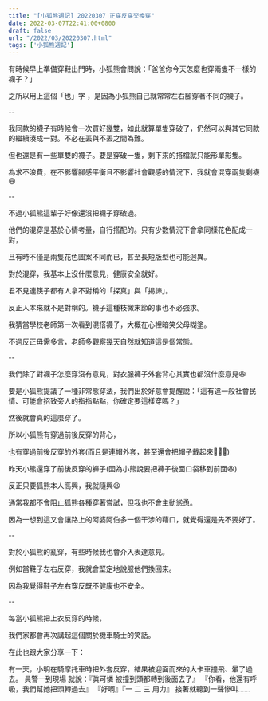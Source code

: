 ```yaml
---
title: "[小狐熊週記] 20220307 正穿反穿交換穿"
date: 2022-03-07T22:41:00+0800
draft: false
url: "/2022/03/20220307.html"
tags: ['小狐熊週記']
---
```


有時候早上準備穿鞋出門時，小狐熊會問說：「爸爸你今天怎麼也穿兩隻不一樣的襪子？」

之所以用上這個「也」字 ，是因為小狐熊自己就常常左右腳穿著不同的襪子。

--

我同款的襪子有時候會一次買好幾雙，如此就算單隻穿破了，仍然可以與其它同款的繼續湊成一對。不必在丟與不丟之間為難。

但也還是有一些單雙的襪子。要是穿破一隻，剩下來的搭檔就只能形單影隻。

為求不浪費，在不影響腳感平衡且不影響社會觀感的情況下，我就會混穿兩隻剩襪😆

--

不過小狐熊這輩子好像還沒把襪子穿破過。

他們的混穿是基於心情考量，自行搭配的。只有少數情況下會拿同樣花色配成一對，

且有時不僅是兩隻花色圖案不同而已，甚至長短版型也可能迥異。




對於混穿，我基本上沒什麼意見，健康安全就好。

君不見連筷子都有人拿不對稱的「探真」與「揭諦」。

反正人本來就不是對稱的。襪子這種枝微末節的事也不必強求。




我猜當學校老師第一次看到混搭襪子，大概在心裡暗笑父母糊塗。

不過反正毋需多言，老師多觀察幾天自然就知道這是個常態。

--

我們除了對襪子怎麼穿沒有意見，對衣服褲子外套背心其實也都沒什麼意見😆

要是小狐熊提議了一種非常態穿法，我們出於好意會提醒說：「這有違一般社會民情、可能會招致旁人的指指點點，你確定要這樣穿嗎？」

然後就會真的這麼穿了。




所以小狐熊有穿過前後反穿的背心，

也有穿過前後反穿的外套(而且是連帽外套，甚至還會把帽子戴起來🤣🤣🤣)

昨天小熊還穿了前後反穿的褲子(因為小熊說要把褲子後面口袋移到前面😆)




反正只要狐熊本人高興，我就隨興😆




通常我都不會阻止狐熊各種穿著嘗試，但我也不會主動慫恿。

因為一想到這又會讓路上的阿婆阿伯多一個干涉的藉口，就覺得還是先不要好了。




--

對於小狐熊的亂穿，有些時候我也會介入表達意見。

例如當鞋子左右反穿，我就會堅定地說服他們換回來。

因為我覺得鞋子左右穿反既不健康也不安全。

--

每當小狐熊把上衣反穿的時候，

我們家都會再次講起這個關於機車騎士的笑話。

在此也跟大家分享一下：






有一天，小明在騎摩托車時把外套反穿，結果被迎面而來的大卡車撞飛、暈了過去。
員警一到現場 就說：『眞可憐 被撞到頭都轉到後面去了』
『你看，他還有呼吸，我們幫她把頭轉過去』
『好啊』『一 二 三 用力』
接著就聽到一聲慘叫……
